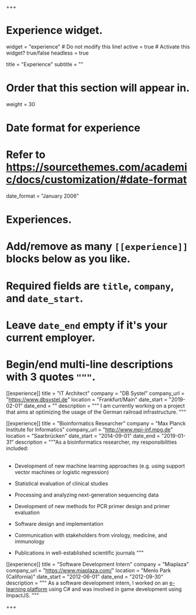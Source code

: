 +++
# Experience widget.
widget = "experience"  # Do not modify this line!
active = true  # Activate this widget? true/false
headless = true

title = "Experience"
subtitle = ""

# Order that this section will appear in.
weight = 30 

# Date format for experience
#   Refer to https://sourcethemes.com/academic/docs/customization/#date-format
date_format = "January 2006"

# Experiences.
#   Add/remove as many `[[experience]]` blocks below as you like.
#   Required fields are `title`, `company`, and `date_start`.
#   Leave `date_end` empty if it's your current employer.
#   Begin/end multi-line descriptions with 3 quotes `"""`.
[[experience]]
title = "IT Architect"
company = "DB Systel"
company_url = "https://www.dbsystel.de"
location = "Frankfurt/Main"
date_start = "2019-02-01"
date_end = ""
description = """
I am currently working on a project that aims at optimizing the usage of the German railroad infrastructure.
"""

[[experience]]
  title = "Bioinformatics Researcher"
  company = "Max Planck Institute for Informatics"
  company_url = "http://www.mpi-inf.mpg.de"
  location = "Saarbrücken"
  date_start = "2014-09-01"
  date_end = "2019-01-31"
  description = """As a bioinformatics researcher, my responsibilities included:<br><br>

* Development of new machine learning approaches (e.g. using support vector machines or logistic regression)

* Statistical evaluation of clinical studies

* Processing and analyzing next-generation sequencing data

* Development of new methods for PCR primer design and primer evaluation

* Software design and implementation

* Communication with stakeholders from virology, medicine, and immunology 

* Publications in well-established scientific journals
"""

[[experience]]
  title = "Software Development Intern"
  company = "Miaplaza"
  company_url = "https://www.miaplaza.com/"
  location = "Menlo Park (California)"
  date_start = "2012-06-01"
  date_end = "2012-09-30"
  description = """
As a software development intern, I worked on an [e-learning platform](http://www.alwaysicecream.com) using C# and was involved in game development using ImpactJS.
"""

+++
